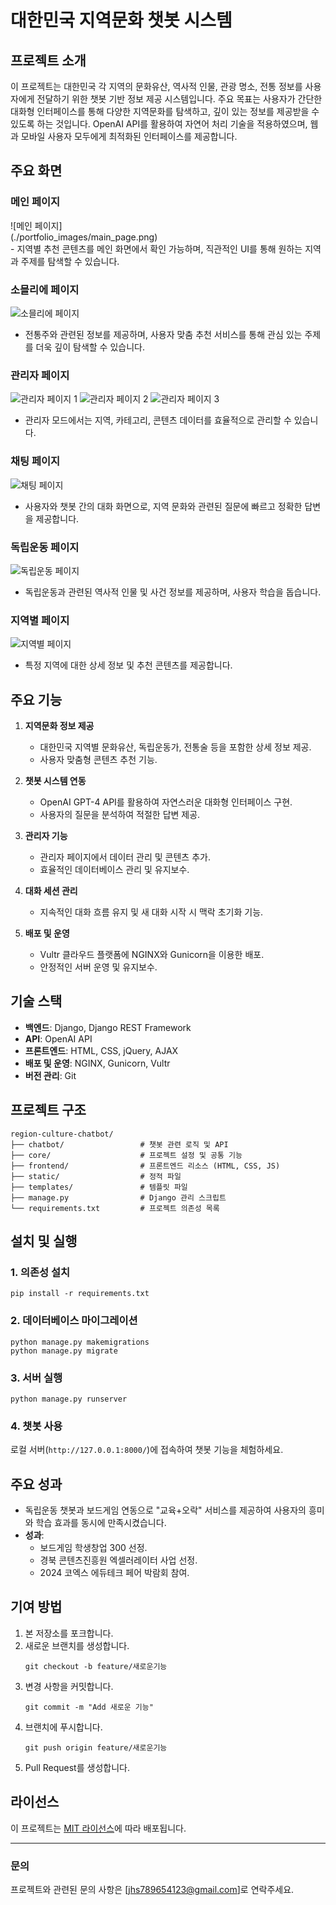# 대한민국 지역문화 챗봇 시스템

## 프로젝트 소개
이 프로젝트는 대한민국 각 지역의 문화유산, 역사적 인물, 관광 명소, 전통 정보를 사용자에게 전달하기 위한 챗봇 기반 정보 제공 시스템입니다. 
주요 목표는 사용자가 간단한 대화형 인터페이스를 통해 다양한 지역문화를 탐색하고, 깊이 있는 정보를 제공받을 수 있도록 하는 것입니다. OpenAI API를 활용하여 자연어 처리 기술을 적용하였으며, 웹과 모바일 사용자 모두에게 최적화된 인터페이스를 제공합니다.

## 주요 화면
### 메인 페이지
<div style='width:50%;'>![메인 페이지](./portfolio_images/main_page.png)</div>
- 지역별 추천 콘텐츠를 메인 화면에서 확인 가능하며, 직관적인 UI를 통해 원하는 지역과 주제를 탐색할 수 있습니다.

### 소믈리에 페이지
![소믈리에 페이지](./portfolio_images/sommelier_page.png)
- 전통주와 관련된 정보를 제공하며, 사용자 맞춤 추천 서비스를 통해 관심 있는 주제를 더욱 깊이 탐색할 수 있습니다.

### 관리자 페이지
![관리자 페이지 1](./portfolio_images/admin_page1.png)
![관리자 페이지 2](./portfolio_images/admin_page2.png)
![관리자 페이지 3](./portfolio_images/admin_page3.png)
- 관리자 모드에서는 지역, 카테고리, 콘텐츠 데이터를 효율적으로 관리할 수 있습니다.

### 채팅 페이지
![채팅 페이지](./portfolio_images/chatting_page.png)
- 사용자와 챗봇 간의 대화 화면으로, 지역 문화와 관련된 질문에 빠르고 정확한 답변을 제공합니다.

### 독립운동 페이지
![독립운동 페이지](./portfolio_images/independence_page.png)
- 독립운동과 관련된 역사적 인물 및 사건 정보를 제공하며, 사용자 학습을 돕습니다.

### 지역별 페이지
![지역별 페이지](./portfolio_images/local_page.png)
- 특정 지역에 대한 상세 정보 및 추천 콘텐츠를 제공합니다.

## 주요 기능
1. **지역문화 정보 제공**
   - 대한민국 지역별 문화유산, 독립운동가, 전통술 등을 포함한 상세 정보 제공.
   - 사용자 맞춤형 콘텐츠 추천 기능.

2. **챗봇 시스템 연동**
   - OpenAI GPT-4 API를 활용하여 자연스러운 대화형 인터페이스 구현.
   - 사용자의 질문을 분석하여 적절한 답변 제공.

3. **관리자 기능**
   - 관리자 페이지에서 데이터 관리 및 콘텐츠 추가.
   - 효율적인 데이터베이스 관리 및 유지보수.

4. **대화 세션 관리**
   - 지속적인 대화 흐름 유지 및 새 대화 시작 시 맥락 초기화 기능.

5. **배포 및 운영**
   - Vultr 클라우드 플랫폼에 NGINX와 Gunicorn을 이용한 배포.
   - 안정적인 서버 운영 및 유지보수.

## 기술 스택
- **백엔드**: Django, Django REST Framework
- **API**: OpenAI API
- **프론트엔드**: HTML, CSS, jQuery, AJAX
- **배포 및 운영**: NGINX, Gunicorn, Vultr
- **버전 관리**: Git

## 프로젝트 구조
```
region-culture-chatbot/
├── chatbot/                 # 챗봇 관련 로직 및 API
├── core/                    # 프로젝트 설정 및 공통 기능
├── frontend/                # 프론트엔드 리소스 (HTML, CSS, JS)
├── static/                  # 정적 파일
├── templates/               # 템플릿 파일
├── manage.py                # Django 관리 스크립트
└── requirements.txt         # 프로젝트 의존성 목록
```

## 설치 및 실행
### 1. 의존성 설치
```
pip install -r requirements.txt
```

### 2. 데이터베이스 마이그레이션
```
python manage.py makemigrations
python manage.py migrate
```

### 3. 서버 실행
```
python manage.py runserver
```

### 4. 챗봇 사용
로컬 서버(`http://127.0.0.1:8000/`)에 접속하여 챗봇 기능을 체험하세요.

## 주요 성과
- 독립운동 챗봇과 보드게임 연동으로 "교육+오락" 서비스를 제공하여 사용자의 흥미와 학습 효과를 동시에 만족시켰습니다.
- **성과**:
  - 보드게임 학생창업 300 선정.
  - 경북 콘텐츠진흥원 엑셀러레이터 사업 선정.
  - 2024 코엑스 에듀테크 페어 박람회 참여.

## 기여 방법
1. 본 저장소를 포크합니다.
2. 새로운 브랜치를 생성합니다.
   ```
   git checkout -b feature/새로운기능
   ```
3. 변경 사항을 커밋합니다.
   ```
   git commit -m "Add 새로운 기능"
   ```
4. 브랜치에 푸시합니다.
   ```
   git push origin feature/새로운기능
   ```
5. Pull Request를 생성합니다.

## 라이선스
이 프로젝트는 [MIT 라이선스](LICENSE)에 따라 배포됩니다.

---

### 문의
프로젝트와 관련된 문의 사항은 [jhs789654123@gmail.com]로 연락주세요.
